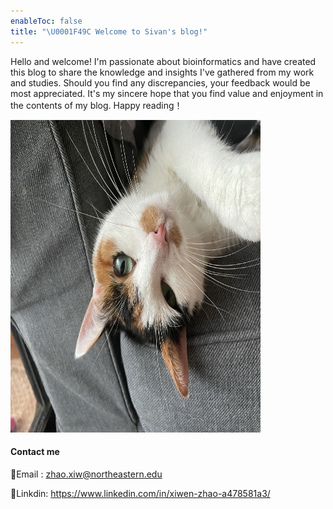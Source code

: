 ```yaml
---
enableToc: false
title: "\U0001F49C Welcome to Sivan's blog!"
---
```




Hello and welcome! I'm passionate about bioinformatics and have created this blog to share the knowledge and insights I've gathered from my work and studies. Should you find any discrepancies, your feedback would be most appreciated. It's my sincere hope that you find value and enjoyment in the contents of my blog. Happy reading！

<img src="cat.jpeg" width="400" height="500">


#### Contact me

👀Email : zhao.xiw@northeastern.edu

👀Linkdin: https://www.linkedin.com/in/xiwen-zhao-a478581a3/

